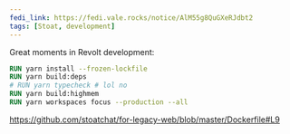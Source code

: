 ```yaml
---
fedi_link: https://fedi.vale.rocks/notice/AlM55g8QuGXeRJdbt2
tags: [Stoat, development]
---
```


Great moments in Revolt development:

```dockerfile
RUN yarn install --frozen-lockfile
RUN yarn build:deps
# RUN yarn typecheck # lol no
RUN yarn build:highmem
RUN yarn workspaces focus --production --all
```

<https://github.com/stoatchat/for-legacy-web/blob/master/Dockerfile#L9>
